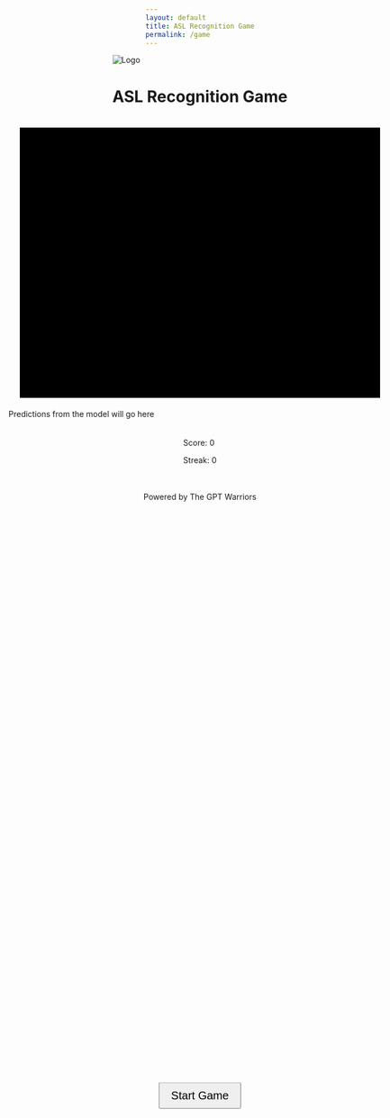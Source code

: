 ```yaml
---
layout: default
title: ASL Recognition Game
permalink: /game
---
```


<body>
    <div class="container">
    <div class="header">
      <img src="https://github.com/The-GPT-Warriors/ai-front/assets/109186517/8f289636-ccc8-402f-9bf0-1f466ef96436" alt="Logo" class="logo">
      <h1 class="title">ASL Recognition Game</h1>
      <div id="timer" style="position: absolute; top: 20px; right: 20px; font-size: 20px; color: black; display: none;">60</div>
    </div>
    <div class="main">
      <div class="camera" id="camera">
        <button id="startButton" style="font-size: 20px; padding: 10px 20px; position: absolute; top: 50%; left: 50%; transform: translate(-50%, -50%);">Start Game</button>
      </div>
      <div id="prediction">Predictions from the model will go here</div>
    </div>
    <div class="scoreboard">
      <p>Score: <span id="score">0</span></p>
      <p>Streak: <span id="streak">0</span></p>
    </div>
    <div class="footer">
      <p class="footer-text">Powered by The GPT Warriors</p>
    </div>
  </div>

<script>
  let score = 0;
  let streak = 0;
  let isGameStarted = false;

  const aslSymbols = [
    'images/A.png',
    'images/B.png',
    'images/C.png',
    'images/D.png',
    'images/E.png',
    'images/F.png',
    'images/G.png',
    'images/H.png',
    'images/I.png',
    'images/K.png',
    'images/L.png',
    'images/M.png',
    'images/N.png',
    'images/O.png',
    'images/P.png',
    'images/Q.png',
    'images/R.png',
    'images/S.png',
    'images/T.png',
    'images/U.png',
    'images/V.png',
    'images/W.png',
    'images/X.png',
    'images/Y.png'
  ];

  document.getElementById('startButton').addEventListener('click', function() {
    this.style.display = 'none'; // Hide the start button
    document.getElementById('timer').style.display = 'block'; // Show the timer
    startGame();
  });

  function startInitialCountdown() {
    let countdown = 3; // 3 seconds for the initial countdown
    const cameraDiv = document.querySelector('.camera');
    cameraDiv.innerHTML = `<span style="color: white; font-size: 48px;">${countdown}</span>`;
    const countdownInterval = setInterval(() => {
      countdown--;
      if (countdown > 0) {
        cameraDiv.innerHTML = `<span style="color: white; font-size: 48px;">${countdown}</span>`;
      } else {
        clearInterval(countdownInterval);
        displayRandomASLSymbol();
      }
    }, 1000);
  }

  function displayRandomASLSymbol() {
    const randomIndex = Math.floor(Math.random() * aslSymbols.length);
    const symbolPath = aslSymbols[randomIndex];
    document.querySelector('.camera').innerHTML = `<img src="${symbolPath}" alt="ASL Symbol" style="width: 640px; height: 480px;">`;
    setTimeout(initializeWebcam, 500); // Wait 2 seconds before initializing the webcam
  }

  function initializeWebcam() {
    const video = document.createElement('video');
    video.style.width = '640px';
    video.style.height = '480px';
    const constraints = { video: true };
    navigator.mediaDevices.getUserMedia(constraints)
      .then((stream) => {
        video.srcObject = stream;
        video.onloadedmetadata = () => {
          video.play();
          document.querySelector('.camera').innerHTML = '';
          document.querySelector('.camera').appendChild(video);
          setTimeout(captureGestureAndCheckResult, 1500); // 2 seconds to capture user's gesture
        };
      })
      .catch((err) => {
        console.error('Error initializing webcam:', err);
      });
  }

  function captureGestureAndCheckResult() {
    // Placeholder for gesture capture logic
    console.log("Capture user's gesture and check result");
    const isCorrect = Math.random() > 0.5; // Simulated result
    checkRecognitionResult({ isCorrect });
  }

  function checkRecognitionResult(result) {
    if (result.isCorrect) {
      score += 10;
      streak += 1;
    } else {
      streak = 0;
    }
    updateScoreboard();
    if (isGameStarted) {
      setTimeout(displayRandomASLSymbol, 1000); // Loop to display another symbol
    }
  }

  function updateScoreboard() {
    document.getElementById('score').textContent = score;
    document.getElementById('streak').textContent = streak;
  }

  function startGameTimer() {
    let timeLeft = 60; // 60 seconds for the game
    document.getElementById('timer').textContent = timeLeft;
    let gameTimerId = setInterval(() => {
      timeLeft--;
      document.getElementById('timer').textContent = timeLeft;
      if (timeLeft <= 0) {
        clearInterval(gameTimerId);
        endGame();
      }
    }, 1000);
  }

  function startGame() {
    if (!isGameStarted) {
      isGameStarted = true;
      startInitialCountdown();
      // startGameTimer(); // Consider when to start the game timer
    }
  }

  function endGame() {
    alert("Time's up! Your score is " + score + " with a streak of " + streak + ".");
    // Here, integrate with the leaderboard update logic
  }

</script>
  <style>
  body, .container {
    display: flex;
    flex-direction: column;
    align-items: center;
    justify-content: center;
  }

   #startButton {
    position: absolute;
    top: 50%;
    left: 50%;
    transform: translate(-50%, -50%);
    cursor: pointer;
  }


  .camera {
    width: 640px;
    height: 480px;
    background: #000;
    margin: 20px;
    display: flex;
    justify-content: center;
    align-items: center;
    overflow: hidden;
  }

  .camera img {
    width: 100%;
    height: 100%;
    object-fit: contain;
  }

  .scoreboard {
    margin: 20px;
  }

  #timer {
    position: absolute;
    top: 20px;
    right: 20px;
    font-size: 20px;
    background-color: #fff;
    padding: 5px;
    border-radius: 5px;
    box-shadow: 0 2px 4px rgba(0,0,0,0.2);
  }
  /* Additional styles as needed */
</style>
</body>